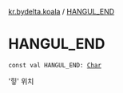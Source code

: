 [kr.bydelta.koala](index.md) / [HANGUL_END](./-h-a-n-g-u-l_-e-n-d.md)

# HANGUL_END

`const val HANGUL_END: `[`Char`](https://kotlinlang.org/api/latest/jvm/stdlib/kotlin/-char/index.html)

'힣' 위치

